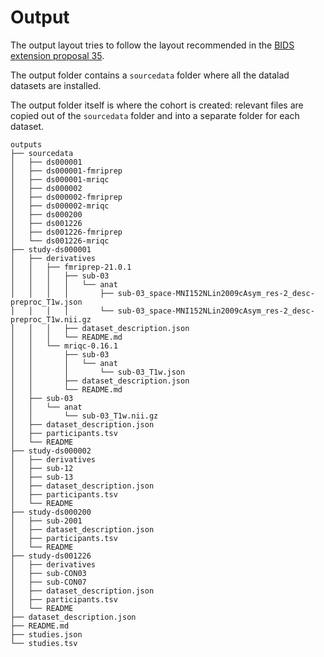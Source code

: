# Output

The output layout tries to follow the layout recommended in the
[BIDS extension proposal 35](https://docs.google.com/document/d/1tFRNumQyIgjXBNC3brFDLO9FaikjL84noxK6Om-Ctik).

The output folder contains a `sourcedata` folder where all the datalad datasets are installed.

The output folder itself is where the cohort is created:
relevant files are copied out of the `sourcedata` folder
and into a separate folder for each dataset.

```
outputs
├── sourcedata
│   ├── ds000001
│   ├── ds000001-fmriprep
│   ├── ds000001-mriqc
│   ├── ds000002
│   ├── ds000002-fmriprep
│   ├── ds000002-mriqc
│   ├── ds000200
│   ├── ds001226
│   ├── ds001226-fmriprep
│   └── ds001226-mriqc
├── study-ds000001
│   ├── derivatives
│   │   ├── fmriprep-21.0.1
│   │   │   ├── sub-03
│   │   │   │   └── anat
│   │   │   │       ├── sub-03_space-MNI152NLin2009cAsym_res-2_desc-preproc_T1w.json
│   │   │   │       └── sub-03_space-MNI152NLin2009cAsym_res-2_desc-preproc_T1w.nii.gz
│   │   │   ├── dataset_description.json
│   │   │   └── README.md
│   │   └── mriqc-0.16.1
│   │       ├── sub-03
│   │       │   └── anat
│   │       │       └── sub-03_T1w.json
│   │       ├── dataset_description.json
│   │       └── README.md
│   ├── sub-03
│   │   └── anat
│   │       └── sub-03_T1w.nii.gz
│   ├── dataset_description.json
│   ├── participants.tsv
│   └── README
├── study-ds000002
│   ├── derivatives
│   ├── sub-12
│   ├── sub-13
│   ├── dataset_description.json
│   ├── participants.tsv
│   └── README
├── study-ds000200
│   ├── sub-2001
│   ├── dataset_description.json
│   ├── participants.tsv
│   └── README
├── study-ds001226
│   ├── derivatives
│   ├── sub-CON03
│   ├── sub-CON07
│   ├── dataset_description.json
│   ├── participants.tsv
│   └── README
├── dataset_description.json
├── README.md
├── studies.json
└── studies.tsv
```
